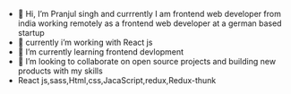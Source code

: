 - 👋 Hi, I’m Pranjul singh and currrently I am frontend web developer from india working remotely as a frontend web developer at a german based startup
- 👀 currently i’m working with React js 
- 🌱 I’m currently learning frontend devlopment
- 💞️ I’m looking to collaborate on open source projects and building new products with my skills
- React js,sass,Html,css,JacaScript,redux,Redux-thunk


<!---
winner021/winner021 is a ✨ special ✨ repository because its `README.md` (this file) appears on your GitHub profile.
You can click the Preview link to take a look at your changes.
--->
